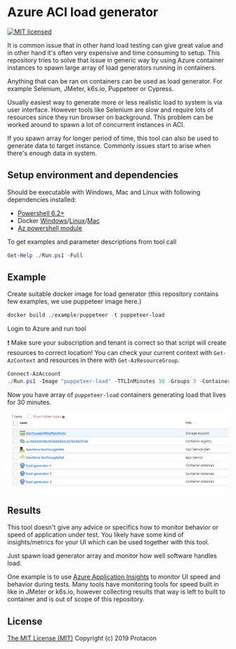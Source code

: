 # Azure ACI load generator

[![MIT licensed](https://img.shields.io/badge/license-MIT-blue.svg)](./LICENSE)

It is common issue that in other hand load testing can give great value
and in other hand it's often very expensive and time consuming to setup.
This repository tries to solve that issue in generic way by using Azure
container instances to spawn large array of load generators running in
containers.

Anything that can be ran on containers can be used as load generator. For
example Selenium, JMeter, k6s.io, Puppeteer or Cypress.

Usually easiest way to generate more or less realistic load to system is
via user interface. However tools like Selenium are slow and require lots
of resources since they run browser on background. This problem can be
worked around to spawn a lot of concurrent instances in ACI.

If you spawn array for longer period of time, this tool can also be used
to generate data to target instance. Commonly issues start to arise when
there's enough data in system.

## Setup environment and dependencies

Should be executable with Windows, Mac and Linux with following dependencies installed:

- [Powershell 6.2+](https://github.com/PowerShell/PowerShell)
- Docker [Windows](https://docs.docker.com/docker-for-windows/)/[Linux](https://docs.docker.com/install/linux/docker-ce/ubuntu/)/[Mac](https://docs.docker.com/docker-for-mac/install/)
- [Az powershell module](https://docs.microsoft.com/en-us/powershell/azure/install-az-ps)

To get examples and parameter descriptions from tool call

```powershell
Get-Help ./Run.ps1 -Full
```

## Example

Create suitable docker image for load generator (this repository contains few examples, we use puppeteer image here.)

```powershell
docker build ./example/puppeteer -t puppeteer-load
```

Login to Azure and run tool

:heavy_exclamation_mark: Make sure your subscription and tenant is correct so that script will create resources to correct location!
You can check your current context with `Get-AzContext` and resources in there with `Get-AzResourceGroup`.

```powershell
Connect-AzAccount
./Run.ps1 -Image "puppeteer-load" -TTLInMinutes 30 -Groups 3 -ContainerPerGroup 3
```

Now you have array of `puppeteer-load` containers generating load that lives for 30 minutes.

![alt text](./img/generated-resources.png "Created resources that executes load")

## Results

This tool doesn't give any advice or specifics how to monitor behavior or
speed of application under test. You likely have some kind of
insights/metrics for your UI which can be used together with this tool.

Just spawn load generator array and monitor how well software handles load.

One example is to use [Azure Application Insights](https://docs.microsoft.com/en-us/azure/azure-monitor/app/app-insights-overview) to monitor UI speed and behavior
during tests. Many tools have monitoring tools for speed built in like in JMeter
or k6s.io, however collecting results that way is left to built to container and is out
of scope of this repository.

## License

[The MIT License (MIT)](LICENSE)
Copyright (c) 2019 Protacon


